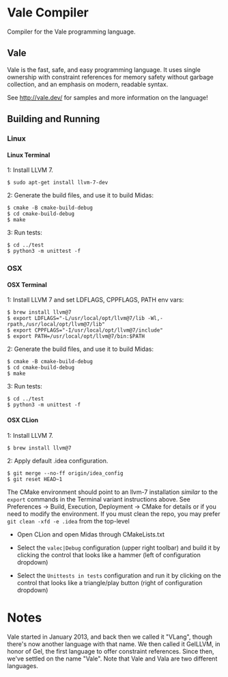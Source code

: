 # Vale Compiler

Compiler for the Vale programming language.

## Vale

Vale is the fast, safe, and easy programming language. It uses single ownership with constraint references for memory safety without garbage collection, and an emphasis on modern, readable syntax.

See http://vale.dev/ for samples and more information on the language!

## Building and Running

### Linux

#### Linux Terminal

1: Install LLVM 7.

```
$ sudo apt-get install llvm-7-dev
```

2: Generate the build files, and use it to build Midas:

```
$ cmake -B cmake-build-debug
$ cd cmake-build-debug
$ make
```

3: Run tests:

```
$ cd ../test
$ python3 -m unittest -f
```

### OSX

#### OSX Terminal

1: Install LLVM 7 and set LDFLAGS, CPPFLAGS, PATH env vars:

```
$ brew install llvm@7
$ export LDFLAGS="-L/usr/local/opt/llvm@7/lib -Wl,-rpath,/usr/local/opt/llvm@7/lib"
$ export CPPFLAGS="-I/usr/local/opt/llvm@7/include"
$ export PATH=/usr/local/opt/llvm@7/bin:$PATH
```

2: Generate the build files, and use it to build Midas:

```
$ cmake -B cmake-build-debug
$ cd cmake-build-debug
$ make
```

3: Run tests:

```
$ cd ../test
$ python3 -m unittest -f
```

#### OSX CLion

1: Install LLVM 7.

```
$ brew install llvm@7
```

2: Apply default .idea configuration.
 
```
$ git merge --no-ff origin/idea_config
$ git reset HEAD~1
```

The CMake environment should point to an llvm-7 installation *similar* to the `export` commands in the Terminal variant instructions above. See Preferences -> Build, Execution, Deployment -> CMake for details or if you need to modify the environment. If you must clean the repo, you may prefer `git clean -xfd -e .idea` from the top-level

- Open CLion and open Midas through CMakeLists.txt

- Select the `valec|Debug` configuration (upper right toolbar) and build it by clicking the control that looks like a hammer (left of configuration dropdown)

- Select the `Unittests in tests` configuration and run it by clicking on the control that looks like a triangle/play button (right of configuration dropdown)

# Notes

Vale started in January 2013, and back then we called it "VLang", though there's now another language with that name. We then called it GelLLVM, in honor of Gel, the first language to offer constraint references. Since then, we've settled on the name "Vale". Note that Vale and Vala are two different languages.
